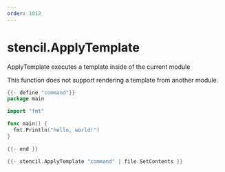 ```yaml
---
order: 1012
---
```

<!-- Generated by tools/docgen. DO NOT EDIT. -->

# stencil.ApplyTemplate

ApplyTemplate executes a template inside of the current module

This function does not support rendering a template from another module.

```go
{{- define "command"}}
package main

import "fmt"

func main() {
  fmt.Println("hello, world!")
}

{{- end }}

{{- stencil.ApplyTemplate "command" | file.SetContents }}
```

